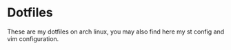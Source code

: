 # Dotfiles

These are my dotfiles on arch linux, you may also find here my st config and vim configuration.
